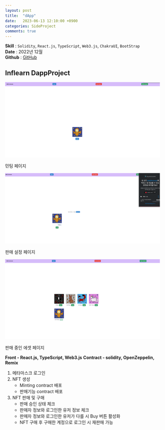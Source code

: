 ```yaml
---
layout: post
title:  "dApp"
date:   2023-06-13 12:10:00 +0900
categories: SideProject
comments: true
---
```


**Skill** : `Solidity`, `React.js`, `TypeScript`, `Web3.js`, `ChakraUI`, `BootStrap`   
**Date** : 2022년 12월  
**Github** : [GitHub](https://github.com/KimSeoYeon23/Dapp)  


## Inflearn DappProject

![민팅 페이지](../../assets/img/dapp/minting.png)  

민팅 페이지  

![판매 설정 페이지](../../assets/img/dapp/setting.png)  

판매 설정 페이지  

![판매중인 에셋 페이지](../../assets/img/dapp/asset.png)  

판매 중인 에셋 페이지  

**Front - React.js, TypeScript, Web3.js**
**Contract - solidity, OpenZeppelin, Remix**  

1. 메타마스크 로그인
2. NFT 생성
    - Minting contract 배포
    - 판매기능 contract 배포
3. NFT 판매 및 구매
    - 판매 승인 상태 체크
    - 판매자 정보와 로그인한 유저 정보 체크
    - 판매자 정보와 로그인한 유저가 다를 시 Buy 버튼 활성화
    - NFT 구매 후 구매한 계정으로 로그인 시 재판매 가능